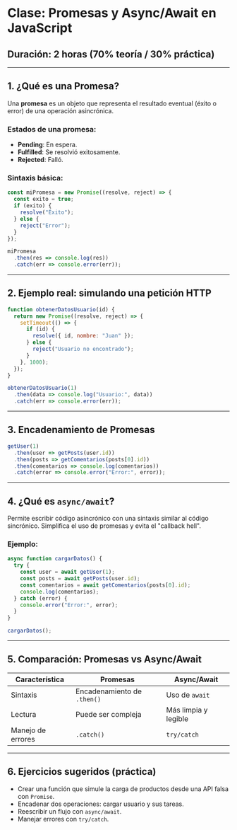 # Clase: Promesas y Async/Await en JavaScript

## Duración: 2 horas (70% teoría / 30% práctica)

---

## 1. ¿Qué es una Promesa?

Una **promesa** es un objeto que representa el resultado eventual (éxito o error) de una operación asincrónica.

### Estados de una promesa:

- **Pending**: En espera.
- **Fulfilled**: Se resolvió exitosamente.
- **Rejected**: Falló.

### Sintaxis básica:

```js
const miPromesa = new Promise((resolve, reject) => {
  const exito = true;
  if (exito) {
    resolve("Éxito");
  } else {
    reject("Error");
  }
});

miPromesa
  .then(res => console.log(res))
  .catch(err => console.error(err));
```

---

## 2. Ejemplo real: simulando una petición HTTP

```js
function obtenerDatosUsuario(id) {
  return new Promise((resolve, reject) => {
    setTimeout(() => {
      if (id) {
        resolve({ id, nombre: "Juan" });
      } else {
        reject("Usuario no encontrado");
      }
    }, 1000);
  });
}

obtenerDatosUsuario(1)
  .then(data => console.log("Usuario:", data))
  .catch(err => console.error(err));
```

---

## 3. Encadenamiento de Promesas

```js
getUser(1)
  .then(user => getPosts(user.id))
  .then(posts => getComentarios(posts[0].id))
  .then(comentarios => console.log(comentarios))
  .catch(error => console.error("Error:", error));
```

---

## 4. ¿Qué es `async/await`?

Permite escribir código asincrónico con una sintaxis similar al código sincrónico. Simplifica el uso de promesas y evita el "callback hell".

### Ejemplo:

```js
async function cargarDatos() {
  try {
    const user = await getUser(1);
    const posts = await getPosts(user.id);
    const comentarios = await getComentarios(posts[0].id);
    console.log(comentarios);
  } catch (error) {
    console.error("Error:", error);
  }
}

cargarDatos();
```

---

## 5. Comparación: Promesas vs Async/Await

| Característica    | Promesas                    | Async/Await          |
| ----------------- | --------------------------- | -------------------- |
| Sintaxis          | Encadenamiento de `.then()` | Uso de `await`       |
| Lectura           | Puede ser compleja          | Más limpia y legible |
| Manejo de errores | `.catch()`                  | `try/catch`          |

---

## 6. Ejercicios sugeridos (práctica)

- Crear una función que simule la carga de productos desde una API falsa con `Promise`.
- Encadenar dos operaciones: cargar usuario y sus tareas.
- Reescribir un flujo con `async/await`.
- Manejar errores con `try/catch`.

